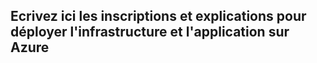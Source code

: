 ## Ecrivez ici les inscriptions et explications pour déployer l'infrastructure et l'application sur Azure
